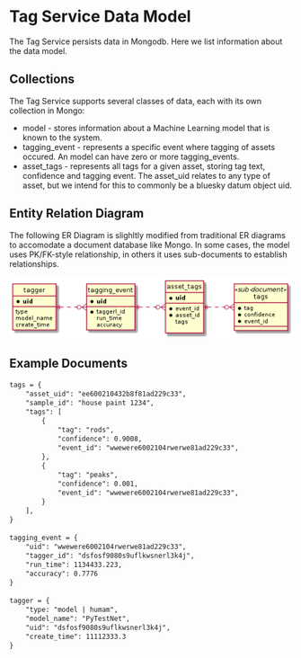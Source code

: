 # Tag Service Data Model
The Tag Service persists data in Mongodb. Here we list information about the data model.

## Collections
The Tag Service supports several classes of data, each with its own collection in Mongo:
* model - stores information about a Machine Learning model that is known to the system.
* tagging_event - represents a specific event where tagging of assets occured. An model can have zero or more tagging_events.
* asset_tags - represents all tags for a given asset, storing tag text, confidence and tagging event. The asset_uid relates to any type of asset, but we intend for this to commonly be a bluesky datum object uid.

## Entity Relation Diagram
The following ER Diagram is slighltly modified from traditional ER diagrams to accomodate a document database like Mongo. In some cases, the model uses PK/FK-style relationship, in others it uses sub-documents to establish relationships.

![ER Diagram](images/model.png)

## Example Documents


    tags = {
        "asset_uid": "ee600210432b8f81ad229c33",
        "sample_id": "house paint 1234",
        "tags": [
            {
                "tag": "rods",
                "confidence": 0.9008,
                "event_id": "wwewere6002104rwerwe81ad229c33",
            },
            {
                "tag": "peaks",
                "confidence": 0.001, 
                "event_id": "wwewere6002104rwerwe81ad229c33",
            }
        ],
    }

    tagging_event = {
        "uid": "wwewere6002104rwerwe81ad229c33",
        "tagger_id": "dsfosf9080s9uflkwsnerl3k4j",
        "run_time": 1134433.223,
        "accuracy": 0.7776
    }

    tagger = {
        "type: "model | humam",
        "model_name": "PyTestNet",
        "uid": "dsfosf9080s9uflkwsnerl3k4j",
        "create_time": 11112333.3  
    }